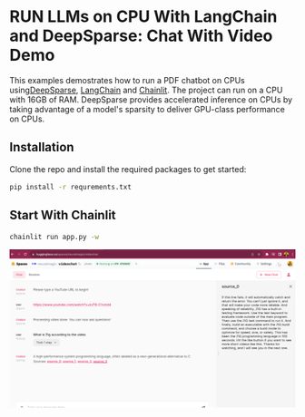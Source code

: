 # RUN LLMs on CPU With LangChain and DeepSparse: Chat With Video Demo

This examples demostrates how to run a PDF chatbot on CPUs using[DeepSparse](https://github.com/neuralmagic/deepsparse/), [LangChain](https://github.com/langchain-ai/langchain) and [Chainlit](https://github.com/Chainlit/chainlit). The project can run on a CPU with 16GB of RAM. DeepSparse provides accelerated inference on CPUs by taking advantage of a model's sparsity to deliver GPU-class performance on CPUs. 

## Installation 
Clone the repo and install the required packages to get started: 

```bash
pip install -r requrements.txt

```
## Start With Chainlit

```bash
chainlit run app.py -w
```

![PDF Image](../../images/video.png)